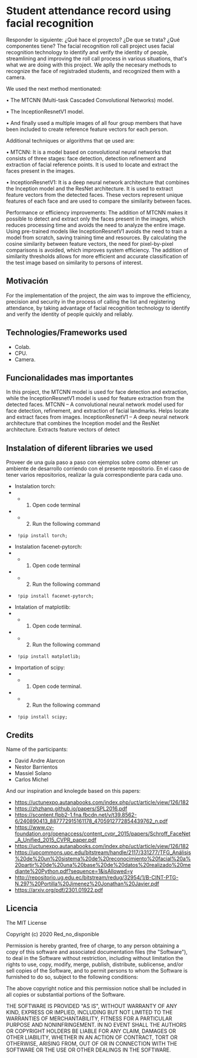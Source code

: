 # Student attendance record using facial recognition
 
Responder lo siguiente: ¿Qué hace el proyecto? ¿De que se trata? ¿Qué componentes tiene?
The facial recognition roll call project uses facial recognition technology to identify 
and verify the identity of people, streamlining and improving the roll call process 
in various situations, that's what we are doing with this project. We aplly the necesary methods
to recognize the face of registraded students, and recognized them with a camera. 

We used the next method mentionated:

• The MTCNN (Multi-task Cascaded Convolutional Networks) model.

• The InceptionResnetV1 model.

• And finally used a multiple images of all four group members that have been included to 
create reference feature vectors for each person.

Additional techniques or algorithms that qe used are:

• MTCNN: It is a model based on convolutional neural networks that consists of three stages: 
face detection, detection refinement and extraction of facial reference points. It is used to
locate and extract the faces present in the images.

• InceptionResnetV1: It is a deep neural network architecture that combines the Inception 
model and the ResNet architecture. It is used to extract feature vectors from the detected 
faces. These vectors represent unique features of each face and are used to compare the 
similarity between faces.

Performance or efficiency improvements:
The addition of MTCNN makes it possible to detect and extract only the faces present in the 
images, which reduces processing time and avoids the need to analyze the entire image.
Using pre-trained models like InceptionResnetV1 avoids the need to train a model from scratch,
saving training time and resources.
By calculating the cosine similarity between feature vectors, the need for pixel-by-pixel 
comparisons is avoided, which improves system efficiency.
The addition of similarity thresholds allows for more efficient and accurate classification 
of the test image based on similarity to persons of interest.


## Motivación

For the implementation of the project, the aim was to improve the efficiency, precision and 
security in the process of calling the list and registering attendance, by taking advantage 
of facial recognition technology to identify and verify the identity of people quickly and reliably.

## Technologies/Frameworks used
  
- Colab.
- CPU.
- Camera.

## Funcionalidades mas importantes

In this project, the MTCNN model is used for face detection and extraction, while the 
InceptionResnetV1 model is used for feature extraction from the detected faces.
MTCNN – A convolutional neural network model used for face detection, refinement, and 
extraction of facial landmarks. Helps locate and extract faces from images.
InceptionResnetV1 – A deep neural network architecture that combines the Inception model
and the ResNet architecture. Extracts feature vectors of detect

## Instalation of diferent libraries we used

Proveer de una guía paso a paso con ejemplos sobre como obtener un ambiente de desarrollo corriendo con el presente repositorio. 
En el caso de tener varios repositorios, realizar la guía correspondiente para cada uno.

* Instalation torch:
* * 1. Open code terminal
* * 2. Run the following command
*      !pip install torch;

* Instalation facenet-pytorch:
* *  1. Open code terminal
* *  2. Run the following command
*      !pip install facenet-pytorch;

* Intalation of matplotlib:
* *   1. Open code terminal.
* *   2. Run the following command
*      !pip install matplotlib;

* Importation of scipy:
* *   1. Open code terminal.
* *   2. Run the following command
*      !pip install scipy;

## Credits

Name of the participants:
* David Andre Alarcon
* Nestor Barrientos
* Massiel Solano
* Carlos Michel

And our inspiration and knolegde based on this papers:
- https://uctunexpo.autanabooks.com/index.php/uct/article/view/126/182
- https://zhzhanp.github.io/papers/SPL2016.pdf
- https://scontent.flpb2-1.fna.fbcdn.net/v/t39.8562-6/240890413_887772915161178_4705912772854439762_n.pdf
- https://www.cv-foundation.org/openaccess/content_cvpr_2015/papers/Schroff_FaceNet_A_Unified_2015_CVPR_paper.pdf
- https://uctunexpo.autanabooks.com/index.php/uct/article/view/126/182
- https://upcommons.upc.edu/bitstream/handle/2117/331277/TFG_Análisis%20de%20un%20sistema%20de%20reconocimiento%20facial%20a%20partir%20de%20una%20base%20de%20datos%20realizado%20mediante%20Python.pdf?sequence=1&isAllowed=y
- http://repositorio.ug.edu.ec/bitstream/redug/32954/1/B-CINT-PTG-N.297%20Portilla%20Jimenez%20Jonathan%20Javier.pdf
- https://arxiv.org/pdf/2301.01922.pdf

## Licencia

The MIT License

Copyright (c) 2020 Red_no_disponible

Permission is hereby granted, free of charge, to any person obtaining a copy
of this software and associated documentation files (the "Software"), to deal
in the Software without restriction, including without limitation the rights
to use, copy, modify, merge, publish, distribute, sublicense, and/or sell
copies of the Software, and to permit persons to whom the Software is
furnished to do so, subject to the following conditions:

The above copyright notice and this permission notice shall be included in
all copies or substantial portions of the Software.

THE SOFTWARE IS PROVIDED "AS IS", WITHOUT WARRANTY OF ANY KIND, EXPRESS OR
IMPLIED, INCLUDING BUT NOT LIMITED TO THE WARRANTIES OF MERCHANTABILITY,
FITNESS FOR A PARTICULAR PURPOSE AND NONINFRINGEMENT. IN NO EVENT SHALL THE
AUTHORS OR COPYRIGHT HOLDERS BE LIABLE FOR ANY CLAIM, DAMAGES OR OTHER
LIABILITY, WHETHER IN AN ACTION OF CONTRACT, TORT OR OTHERWISE, ARISING FROM,
OUT OF OR IN CONNECTION WITH THE SOFTWARE OR THE USE OR OTHER DEALINGS IN
THE SOFTWARE.
